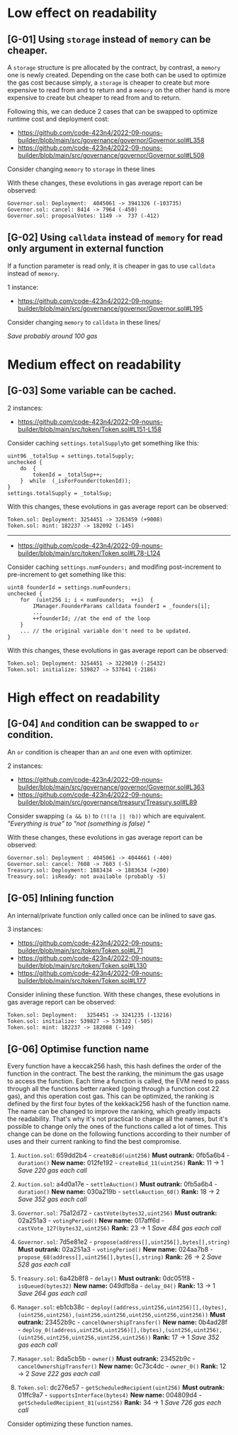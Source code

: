 # Low effect on readability
## [G-01] Using `storage` instead of `memory`  can be cheaper.

A `storage` structure is pre allocated by the contract, by contrast, a `memory` one is newly created. Depending on the case both can be used to optimize the gas cost because simply, a `storage` is cheaper to create but more expensive to read from and to return and a `memory` on the other hand is more expensive to create but cheaper to read from and to return. 

Following this, we can deduce 2 cases that can be swapped to optimize runtime cost and deployment cost:

 - https://github.com/code-423n4/2022-09-nouns-builder/blob/main/src/governance/governor/Governor.sol#L358
 - https://github.com/code-423n4/2022-09-nouns-builder/blob/main/src/governance/governor/Governor.sol#L508

Consider changing `memory` to `storage` in these lines

With these changes, these evolutions in gas average report can be observed:

    Governor.sol: Deployment:  4045061 -> 3941326 (-103735)
    Governor.sol: cancel: 8414 -> 7964 (-450)
    Governor.sol: proposalVotes: 1149 ->  737 (-412)

## [G-02] Using `calldata` instead of `memory` for read only argument in external function
If a function parameter is read only, it is cheaper in gas to use `calldata` instead of `memory`.

1 instance:
 - https://github.com/code-423n4/2022-09-nouns-builder/blob/main/src/governance/governor/Governor.sol#L195
 
Consider changing `memory` to `calldata` in these lines/

*Save probably around 100 gas*
# Medium effect on readability
## [G-03] Some variable can be cached.

2 instances:
 - https://github.com/code-423n4/2022-09-nouns-builder/blob/main/src/token/Token.sol#L151-L158

Consider caching `settings.totalSupply`to get something like this:

    uint96 _totalSup = settings.totalSupply;
    unchecked {
	    do  {
		    tokenId = _totalSup++;
	    }  while  (_isForFounder(tokenId));
	}
    settings.totalSupply = _totalSup;

With this changes, these evolutions in gas average report can be observed:

    Token.sol: Deployment: 3254451 -> 3263459 (+9008)
    Token.sol: mint: 182237 -> 182092 (-145)

------

 - https://github.com/code-423n4/2022-09-nouns-builder/blob/main/src/token/Token.sol#L78-L124
 
Consider caching `settings.numFounders;` and modifing post-increment to pre-increment to get something like this:


    uint8 founderId = settings.numFounders;
    unchecked {
    	for  (uint256 i; i < numFounders;  ++i)  {
	    	IManager.FounderParams calldata founderI = _founders[i];
		    ...
	    	++founderId; //at the end of the loop
    	}
    	... // the original variable don't need to be updated.
    }
With this changes, these evolutions in gas average report can be observed:

    Token.sol: Deployment: 3254451 -> 3229019 (-25432)
    Token.sol: initialize: 539827 -> 537641 (-2186)

# High effect on readability

## [G-04] `And` condition can be swapped to `or` condition.
An `or` condition is cheaper than an `and` one even with optimizer.

2 instances:
 - https://github.com/code-423n4/2022-09-nouns-builder/blob/main/src/governance/governor/Governor.sol#L363
 - https://github.com/code-423n4/2022-09-nouns-builder/blob/main/src/governance/treasury/Treasury.sol#L89

Consider swapping `(a && b)` to `(!(!a || !b))` which are equivalent.
*"Everything is true" to "not (something is false) "*

With these changes, these evolutions in gas average report can be observed:

    Governor.sol: Deployment : 4045061 -> 4044661 (-400)
    Governor.sol: cancel: 7608 -> 7603 (-5)
    Treasury.sol: Deployment: 1883434 -> 1883634 (+200)
    Treasury.sol: isReady: not available (probably -5)

## [G-05] Inlining function

An internal/private function only called once can be inlined to save gas.

3 instances:
 - https://github.com/code-423n4/2022-09-nouns-builder/blob/main/src/token/Token.sol#L71
 - https://github.com/code-423n4/2022-09-nouns-builder/blob/main/src/token/Token.sol#L130
 - https://github.com/code-423n4/2022-09-nouns-builder/blob/main/src/token/Token.sol#L177

Consider inlining these function.
With these changes, these evolutions in gas average report can be observed:

    Token.sol: Deployment:   3254451 -> 3241235 (-13216)
    Token.sol: initialize: 539827 -> 539322 (-505)
    Token.sol: mint: 182237 -> 182088 (-149)

## [G-06] Optimise function name
Every function have a keccak256 hash, this hash defines the order of the function in the contract. The best the ranking, the minimum the gas usage to access the function. Each time a function is called, the EVM need to pass through all the functions better ranked (going through a function cost 22 gas), and this operation cost gas. This can be optimized, the ranking is defined by the first four bytes of the kekkack256 hash of the function name. The name can be changed to improve the ranking, which greatly impacts the readability. That's why it's not practical to change all the names, but it's possible to change only the ones of the functions called a lot of times. This change can be done on the following functions according to their number of uses and their current ranking to find the best compromise.

1. `Auction.sol`: 659dd2b4 - `createBid(uint256)`
**Must outrank:** 0fb5a6b4 - `duration()`
**New name:** 012fe192  - `createBid_11(uint256)`
**Rank:**  11 -> 1 
*Save 220 gas each call*

2. `Auction.sol`: a4d0a17e - `settleAuction()`
**Must outrank:** 0fb5a6b4 - `duration()`
**New name:** 030a219b  - `settleAuction_60()`
**Rank:**  18 -> 2 
*Save 352 gas each call*

3. `Governor.sol`: 75a12d72 - `castVote(bytes32,uint256)`
**Must outrank:** 02a251a3 - `votingPeriod()`
**New name:** 017aff6d  - `castVote_127(bytes32,uint256)`
**Rank:**  23 -> 1
*Save 484 gas each call*

4. `Governor.sol`: 7d5e81e2 - `propose(address[],uint256[],bytes[],string)`
**Must outrank:** 02a251a3 - `votingPeriod()`
**New name:** 024aa7b8  - `propose_68(address[],uint256[],bytes[],string)`
**Rank:** 26 -> 2
*Save 528 gas each call*

5. `Treasury.sol`: 6a42b8f8 - `delay()`
**Must outrank:** 0dc051f8 - `isQueued(bytes32)`
**New name:** 049dfb8a - `delay_04()`
**Rank:**  13 -> 1 
*Save 264 gas each call*

6. `Manager.sol`: eb1cb38c - `deploy((address,uint256,uint256)[],(bytes),(uint256,uint256),(uint256,uint256,uint256,uint256,uint256))`
**Must outrank:** 23452b9c - `cancelOwnershipTransfer()`
**New name:** 0b4ad28f  - `deploy_0((address,uint256,uint256)[],(bytes),(uint256,uint256),(uint256,uint256,uint256,uint256,uint256))`
**Rank:** 17  -> 1
*Save 352 gas each call*

7. `Manager.sol`: 8da5cb5b - `owner()`
**Must outrank:** 23452b9c - `cancelOwnershipTransfer()`
**New name:** 0c73c4dc  - `owner_0()`
**Rank:**  12 -> 2
*Save 222 gas each call*

8. `Token.sol`: dc276e57 - `getScheduledRecipient(uint256)`
**Must outrank:** 01ffc9a7 - `supportsInterface(bytes4)`
**New name:** 004809d4  - `getScheduledRecipient_81(uint256)`
**Rank:** 34  -> 1 
*Save 726 gas each call*

Consider optimizing these function names.